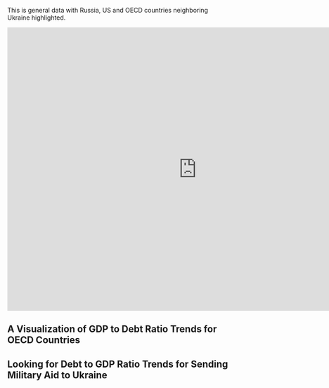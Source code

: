 This is general data with Russia, US and OECD countries neighboring Ukraine highlighted. 

<iframe src="https://data.oecd.org/chart/6SkK" width="860" height="645" style="border: 0" mozallowfullscreen="true" webkitallowfullscreen="true" allowfullscreen="true"><a href="https://data.oecd.org/chart/6SkK" target="_blank">OECD Chart: General government debt, Total, % of GDP, Annual, 2020</a></iframe>

## A Visualization of GDP to Debt Ratio Trends for OECD Countries

<div class="flourish-embed flourish-chart" data-src="visualisation/11736508"><script src="https://public.flourish.studio/resources/embed.js"></script></div>

## Looking for Debt to GDP Ratio Trends for Sending Military Aid to Ukraine
<div class="flourish-embed flourish-chart" data-src="visualisation/11736798"><script src="https://public.flourish.studio/resources/embed.js"></script></div>
